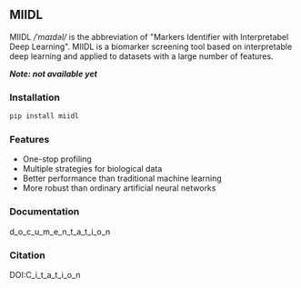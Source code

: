 ## MIIDL

MIIDL */ˈmaɪdəl/* is the abbreviation of "Markers Identifier with Interpretabel Deep Learning". MIIDL is a biomarker screening tool based on interpretable deep learning and applied to datasets with a large number of features.

***Note: not available yet***

### Installation

```bash
pip install miidl
```

### Features

+ One-stop profiling
+ Multiple strategies for biological data
+ Better performance than traditional machine learning
+ More robust than ordinary artificial neural networks

### Documentation

d_o_c_u_m_e_n_t_a_t_i_o_n

### Citation
DOI:C_i_t_a_t_i_o_n
